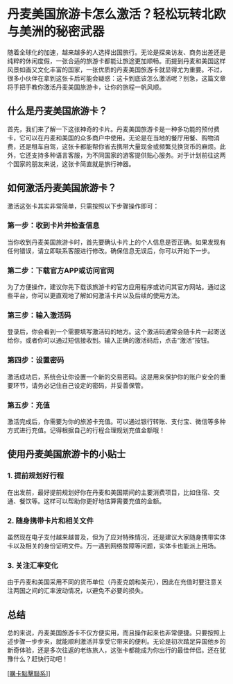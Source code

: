 # 丹麦美国旅游卡怎么激活？轻松玩转北欧与美洲的秘密武器

随着全球化的加速，越来越多的人选择出国旅行。无论是探亲访友、商务出差还是纯粹的休闲度假，一张合适的旅游卡都能让旅途更加顺畅。而提到丹麦和美国这样风景如画又文化丰富的国家，一张优质的丹麦美国旅游卡就显得尤为重要。不过，很多小伙伴在拿到这张卡后可能会疑惑：这卡到底该怎么激活呢？别急，这篇文章将手把手教你激活丹麦美国旅游卡，让你的旅程一帆风顺。

## 什么是丹麦美国旅游卡？

首先，我们来了解一下这张神奇的卡片。丹麦美国旅游卡是一种多功能的预付费卡，它可以在丹麦和美国的众多商户中使用。无论是在当地的餐厅用餐、购物消费，还是租车自驾，这张卡都能帮你省去携带大量现金或频繁兑换货币的麻烦。此外，它还支持多种语言客服，为不同国家的游客提供贴心服务。对于计划前往这两个国家的朋友来说，这张卡简直就是旅行神器。

## 如何激活丹麦美国旅游卡？

激活这张卡其实非常简单，只需按照以下步骤操作即可：

### 第一步：收到卡片并检查信息
当你收到丹麦美国旅游卡时，首先要确认卡片上的个人信息是否正确。如果发现有任何错误，请立即联系客服进行修改。确保信息无误后，你可以开始下一步。

### 第二步：下载官方APP或访问官网
为了方便操作，建议你先下载该旅游卡的官方应用程序或访问其官方网站。通过这些平台，你可以更直观地了解如何激活卡片以及后续的使用方法。

### 第三步：输入激活码
登录后，你会看到一个需要填写激活码的地方。这个激活码通常会随卡片一起寄送给你，或者你可以通过短信接收到。输入正确的激活码后，点击“激活”按钮。

### 第四步：设置密码
激活成功后，系统会让你设置一个新的交易密码。这是用来保护你的账户安全的重要环节，请务必记住自己设定的密码，并妥善保管。

### 第五步：充值
激活完成后，你需要为你的旅游卡充值。可以通过银行转账、支付宝、微信等多种方式进行充值。记得根据自己的行程合理规划充值金额哦！

## 使用丹麦美国旅游卡的小贴士

### 1. 提前规划好行程
在出发前，最好提前规划好你在丹麦和美国期间的主要消费项目，比如住宿、交通、餐饮等。这样可以帮助你更好地估算需要充值的金额。

### 2. 随身携带卡片和相关文件
虽然现在电子支付越来越普及，但为了应对特殊情况，还是建议大家随身携带实体卡以及相关的身份证明文件。万一遇到网络故障等问题，实体卡也能派上用场。

### 3. 关注汇率变化
由于丹麦和美国采用不同的货币单位（丹麦克朗和美元），因此在充值时要注意关注两国之间的汇率波动情况，以避免不必要的损失。

## 总结

总的来说，丹麦美国旅游卡不仅方便实用，而且操作起来也非常便捷。只要按照上述步骤一步步来，就能顺利激活并享受它带来的便利。无论是初次踏足异国他乡的新奇体验，还是多次往返的老练旅人，这张卡都能成为你出行的最佳伴侣。还在犹豫什么？赶快行动吧！

[[購卡點擊聯系](https://t.me/s/esim1088)]]